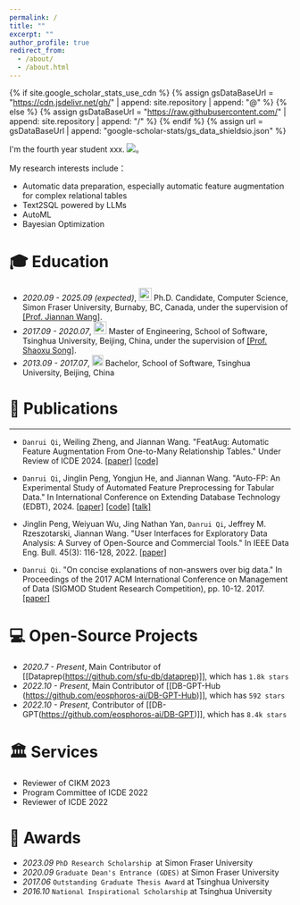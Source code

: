```yaml
---
permalink: /
title: ""
excerpt: ""
author_profile: true
redirect_from: 
  - /about/
  - /about.html
---
```


{% if site.google_scholar_stats_use_cdn %}
{% assign gsDataBaseUrl = "https://cdn.jsdelivr.net/gh/" | append: site.repository | append: "@" %}
{% else %}
{% assign gsDataBaseUrl = "https://raw.githubusercontent.com/" | append: site.repository | append: "/" %}
{% endif %}
{% assign url = gsDataBaseUrl | append: "google-scholar-stats/gs_data_shieldsio.json" %}

<span class='anchor' id='about-me'></span>

I'm the fourth year student xxx.
 <a href='https://scholar.google.com/citations?user=ah4B4xIAAAAJ'><img src="https://img.shields.io/endpoint?url={{ url | url_encode }}&logo=Google%20Scholar&labelColor=f6f6f6&color=9cf&style=flat&label=citation"></a>。

My research interests include：
- Automatic data preparation, especially automatic feature augmentation for complex relational tables
- Text2SQL powered by LLMs
- AutoML
- Bayesian Optimization

<span class='anchor' id='-xl'></span>

# 🎓 Education
- *2020.09 - 2025.09 (expected)*, <a href="https://www.hust.edu.cn/"><img class="svg" src="/images/HUST_logo.svg" width="23pt"></a> Ph.D. Candidate, Computer Science, Simon Fraser University, Burnaby, BC, Canada, under the supervision of [[Prof. Jiannan Wang]](https://www.cs.sfu.ca/~jnwang/).
- *2017.09 - 2020.07*, <a href="https://www.hust.edu.cn/"><img class="svg" src="/images/HUST_logo.svg" width="23pt"></a> Master of Engineering, School of Software, Tsinghua University, Beijing, China, under the supervision of [[Prof. Shaoxu Song]](https://sxsong.github.io/).
- *2013.09 - 2017.07*, <a href="https://www.scu.edu.cn/"><img class="svg" src="/images/SCU_logo.svg" width="20pt"></a> Bachelor, School of Software, Tsinghua University, Beijing, China
 
<span class='anchor' id='-lwzl'></span>

# 📝 Publications
---

-	`Danrui Qi`, Weiling Zheng, and Jiannan Wang. "FeatAug: Automatic Feature Augmentation From One-to-Many Relationship Tables." Under Review of ICDE 2024.
[[paper]]() [[code]]() 

-	`Danrui Qi`, Jinglin Peng, Yongjun He, and Jiannan Wang. "Auto-FP: An Experimental Study of Automated Feature Preprocessing for Tabular Data." In International Conference on Extending Database Technology (EDBT), 2024.
[[paper]](https://arxiv.org/pdf/2310.02540.pdf) [[code]](https://github.com/qidanrui/Auto-FP) [[talk]]()

-	Jinglin Peng, Weiyuan Wu, Jing Nathan Yan, `Danrui Qi`, Jeffrey M. Rzeszotarski, Jiannan Wang. "User Interfaces for Exploratory Data Analysis: A Survey of Open-Source and Commercial Tools." In IEEE Data Eng. Bull. 45(3): 116-128, 2022.
[[paper]](http://sites.computer.org/debull/A22sept/p116.pdf) 

-	`Danrui Qi`. "On concise explanations of non-answers over big data." In Proceedings of the 2017 ACM International Conference on Management of Data (SIGMOD Student Research Competition), pp. 10-12. 2017.
[[paper]](https://dl.acm.org/doi/abs/10.1145/3055167.3055180)

<span class='anchor' id='-gzsx'></span>

# 💻 Open-Source Projects
- *2020.7 - Present*, Main Contributor of [[Dataprep(https://github.com/sfu-db/dataprep)]], which has `1.8k stars`
- *2022.10 - Present*, Main Contributor of [[DB-GPT-Hub (https://github.com/eosphoros-ai/DB-GPT-Hub)]], which has `592 stars`
- *2022.10 - Present*, Contributor of [[DB-GPT(https://github.com/eosphoros-ai/DB-GPT)]], which has `8.4k stars`
  
<span class='anchor' id='-xshy'></span>

# 🏛️ Services
- Reviewer of CIKM 2023
- Program Committee of ICDE 2022
- Reviewer of ICDE 2022

<span class='anchor' id='-ryjx'></span>

# 🏅 Awards
- *2023.09* `PhD Research Scholarship `at Simon Fraser University 
- *2020.09* `Graduate Dean's Entrance (GDES)` at Simon Fraser University 
- *2017.06* `Outstanding Graduate Thesis Award` at Tsinghua University
- *2016.10* `National Inspirational Scholarship` at Tsinghua University


